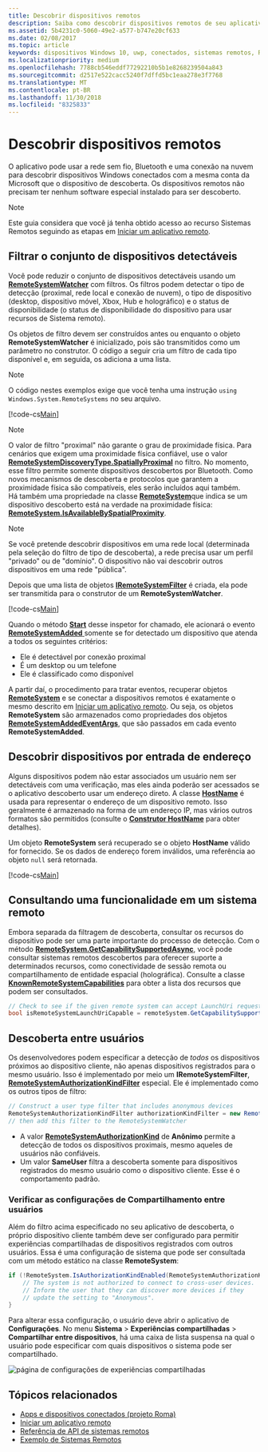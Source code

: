 ```yaml
---
title: Descobrir dispositivos remotos
description: Saiba como descobrir dispositivos remotos de seu aplicativo usando o projeto Roma.
ms.assetid: 5b4231c0-5060-49e2-a577-b747e20cf633
ms.date: 02/08/2017
ms.topic: article
keywords: dispositivos Windows 10, uwp, conectados, sistemas remotos, Roma, project rome
ms.localizationpriority: medium
ms.openlocfilehash: 7788cb546eddf77292210b5b1e8268239504a843
ms.sourcegitcommit: d2517e522cacc5240f7dffd5bc1eaa278e3f7768
ms.translationtype: MT
ms.contentlocale: pt-BR
ms.lasthandoff: 11/30/2018
ms.locfileid: "8325833"
---
```

# <a name="discover-remote-devices"></a>Descobrir dispositivos remotos
O aplicativo pode usar a rede sem fio, Bluetooth e uma conexão na nuvem para descobrir dispositivos Windows conectados com a mesma conta da Microsoft que o dispositivo de descoberta. Os dispositivos remotos não precisam ter nenhum software especial instalado para ser descoberto.

> [!NOTE]
> Este guia considera que você já tenha obtido acesso ao recurso Sistemas Remotos seguindo as etapas em [Iniciar um aplicativo remoto](launch-a-remote-app.md).

## <a name="filter-the-set-of-discoverable-devices"></a>Filtrar o conjunto de dispositivos detectáveis
Você pode reduzir o conjunto de dispositivos detectáveis usando um [**RemoteSystemWatcher**](https://msdn.microsoft.com/library/windows/apps/Windows.System.RemoteSystems.RemoteSystemWatcher) com filtros. Os filtros podem detectar o tipo de detecção (proximal, rede local e conexão de nuvem), o tipo de dispositivo (desktop, dispositivo móvel, Xbox, Hub e holográfico) e o status de disponibilidade (o status de disponibilidade do dispositivo para usar recursos de Sistema remoto).

Os objetos de filtro devem ser construídos antes ou enquanto o objeto **RemoteSystemWatcher** é inicializado, pois são transmitidos como um parâmetro no construtor. O código a seguir cria um filtro de cada tipo disponível e, em seguida, os adiciona a uma lista.

> [!NOTE]
> O código nestes exemplos exige que você tenha uma instrução `using Windows.System.RemoteSystems` no seu arquivo.

[!code-cs[Main](./code/DiscoverDevices/MainPage.xaml.cs#SnippetMakeFilterList)]

> [!NOTE]
> O valor de filtro "proximal" não garante o grau de proximidade física. Para cenários que exigem uma proximidade física confiável, use o valor [**RemoteSystemDiscoveryType.SpatiallyProximal**](https://docs.microsoft.com/uwp/api/windows.system.remotesystems.remotesystemdiscoverytype) no filtro. No momento, esse filtro permite somente dispositivos descobertos por Bluetooth. Como novos mecanismos de descoberta e protocolos que garantem a proximidade física são compatíveis, eles serão incluídos aqui também.  
Há também uma propriedade na classe [**RemoteSystem**](https://msdn.microsoft.com/library/windows/apps/Windows.System.RemoteSystems.RemoteSystem)que indica se um dispositivo descoberto está na verdade na proximidade física: [**RemoteSystem.IsAvailableBySpatialProximity**](https://docs.microsoft.com/uwp/api/Windows.System.RemoteSystems.RemoteSystem.IsAvailableByProximity).

> [!NOTE]
> Se você pretende descobrir dispositivos em uma rede local (determinada pela seleção do filtro de tipo de descoberta), a rede precisa usar um perfil "privado" ou de "domínio". O dispositivo não vai descobrir outros dispositivos em uma rede "pública".

Depois que uma lista de objetos [**IRemoteSystemFilter**](https://msdn.microsoft.com/library/windows/apps/Windows.System.RemoteSystems.IRemoteSystemFilter) é criada, ela pode ser transmitida para o construtor de um **RemoteSystemWatcher**.

[!code-cs[Main](./code/DiscoverDevices/MainPage.xaml.cs#SnippetCreateWatcher)]

Quando o método [**Start**](https://msdn.microsoft.com/library/windows/apps/Windows.System.RemoteSystems.RemoteSystemWatcher.Start) desse inspetor for chamado, ele acionará o evento [**RemoteSystemAdded** ](https://msdn.microsoft.com/library/windows/apps/Windows.System.RemoteSystems.RemoteSystemWatcher.RemoteSystemAdded) somente se for detectado um dispositivo que atenda a todos os seguintes critérios:
* Ele é detectável por conexão proximal
* É um desktop ou um telefone
* Ele é classificado como disponível

A partir daí, o procedimento para tratar eventos, recuperar objetos [**RemoteSystem**](https://msdn.microsoft.com/library/windows/apps/Windows.System.RemoteSystems.RemoteSystem) e se conectar a dispositivos remotos é exatamente o mesmo descrito em [Iniciar um aplicativo remoto](launch-a-remote-app.md). Ou seja, os objetos **RemoteSystem** são armazenados como propriedades dos objetos [**RemoteSystemAddedEventArgs**](https://msdn.microsoft.com/library/windows/apps/Windows.System.RemoteSystems.RemoteSystemAddedEventArgs), que são passados em cada evento **RemoteSystemAdded**.

## <a name="discover-devices-by-address-input"></a>Descobrir dispositivos por entrada de endereço
Alguns dispositivos podem não estar associados um usuário nem ser detectáveis com uma verificação, mas eles ainda poderão ser acessados se o aplicativo descoberto usar um endereço direto. A classe [**HostName**](https://msdn.microsoft.com/library/windows/apps/windows.networking.hostname.aspx) é usada para representar o endereço de um dispositivo remoto. Isso geralmente é armazenado na forma de um endereço IP, mas vários outros formatos são permitidos (consulte o [**Construtor HostName**](https://msdn.microsoft.com/library/windows/apps/br207118.aspx) para obter detalhes).

Um objeto **RemoteSystem** será recuperado se o objeto **HostName** válido for fornecido. Se os dados de endereço forem inválidos, uma referência ao objeto `null` será retornada.

[!code-cs[Main](./code/DiscoverDevices/MainPage.xaml.cs#SnippetFindByHostName)]

## <a name="querying-a-capability-on-a-remote-system"></a>Consultando uma funcionalidade em um sistema remoto

Embora separada da filtragem de descoberta, consultar os recursos do dispositivo pode ser uma parte importante do processo de detecção. Com o método [**RemoteSystem.GetCapabilitySupportedAsync**](https://docs.microsoft.com/uwp/api/windows.system.remotesystems.remotesystem.GetCapabilitySupportedAsync), você pode consultar sistemas remotos descobertos para oferecer suporte a determinados recursos, como conectividade de sessão remota ou compartilhamento de entidade espacial (holográfica). Consulte a classe [**KnownRemoteSystemCapabilities**](https://docs.microsoft.com/uwp/api/windows.system.remotesystems.knownremotesystemcapabilities) para obter a lista dos recursos que podem ser consultados.

```csharp
// Check to see if the given remote system can accept LaunchUri requests
bool isRemoteSystemLaunchUriCapable = remoteSystem.GetCapabilitySupportedAsync(KnownRemoteSystemCapabilities.LaunchUri);
```

## <a name="cross-user-discovery"></a>Descoberta entre usuários

Os desenvolvedores podem especificar a detecção de _todos_ os dispositivos próximos ao dispositivo cliente, não apenas dispositivos registrados para o mesmo usuário. Isso é implementado por meio um **IRemoteSystemFilter**, [**RemoteSystemAuthorizationKindFilter**](https://docs.microsoft.com/uwp/api/windows.system.remotesystems.remotesystemauthorizationkindfilter) especial. Ele é implementado como os outros tipos de filtro:

```csharp
// Construct a user type filter that includes anonymous devices
RemoteSystemAuthorizationKindFilter authorizationKindFilter = new RemoteSystemAuthorizationKindFilter(RemoteSystemAuthorizationKind.Anonymous);
// then add this filter to the RemoteSystemWatcher
```

* A valor [**RemoteSystemAuthorizationKind**](https://docs.microsoft.com/uwp/api/windows.system.remotesystems.remotesystemauthorizationkind) de **Anônimo** permite a detecção de todos os dispositivos proximais, mesmo aqueles de usuários não confiáveis.
* Um valor **SameUser** filtra a descoberta somente para dispositivos registrados do mesmo usuário como o dispositivo cliente. Esse é o comportamento padrão.

### <a name="checking-the-cross-user-sharing-settings"></a>Verificar as configurações de Compartilhamento entre usuários

Além do filtro acima especificado no seu aplicativo de descoberta, o próprio dispositivo cliente também deve ser configurado para permitir experiências compartilhadas de dispositivos registrados com outros usuários. Essa é uma configuração de sistema que pode ser consultada com um método estático na classe **RemoteSystem**:

```csharp
if (!RemoteSystem.IsAuthorizationKindEnabled(RemoteSystemAuthorizationKind.Anonymous)) {
    // The system is not authorized to connect to cross-user devices. 
    // Inform the user that they can discover more devices if they
    // update the setting to "Anonymous".
}
```

Para alterar essa configuração, o usuário deve abrir o aplicativo de **Configurações**. No menu **Sistema** > **Experiências compartilhadas** > **Compartilhar entre dispositivos**, há uma caixa de lista suspensa na qual o usuário pode especificar com quais dispositivos o sistema pode ser compartilhado.

![página de configurações de experiências compartilhadas](images/shared-experiences-settings.png)

## <a name="related-topics"></a>Tópicos relacionados
* [Apps e dispositivos conectados (projeto Roma)](connected-apps-and-devices.md)
* [Iniciar um aplicativo remoto](launch-a-remote-app.md)
* [Referência de API de sistemas remotos](https://msdn.microsoft.com/library/windows/apps/Windows.System.RemoteSystems)
* [Exemplo de Sistemas Remotos](https://github.com/Microsoft/Windows-universal-samples/tree/dev/Samples/RemoteSystems)
